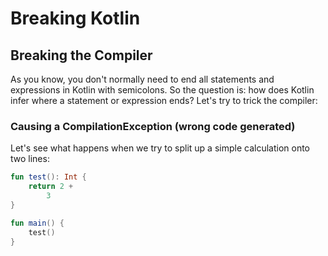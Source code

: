 # Breaking Kotlin



## Breaking the Compiler

As you know, you don't normally need to end all statements and expressions in Kotlin with semicolons. So the question is: how does Kotlin infer where a statement or expression ends? Let's try to trick the compiler:

### Causing a CompilationException (wrong code generated)

Let's see what happens when we try to split up a simple calculation onto two lines:

```kotlin runnable
fun test(): Int {
    return 2 + 
        3
}

fun main() {
    test()
}
```

